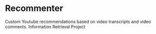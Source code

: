 # Recommenter
Custom Youtube recommendations based on video transcripts and video comments. Information Retrieval Project


